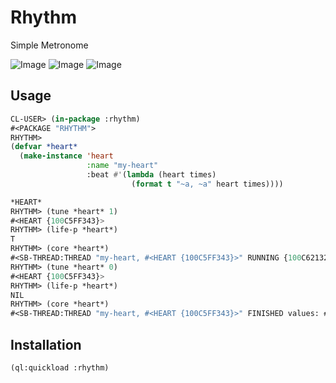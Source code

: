# Rhythm

Simple Metronome

![Image](https://github.com/yanqirenshi/rhythm/blob/master/assets/heart.jpeg "jpeg")
![Image](https://github.com/yanqirenshi/rhythm/blob/master/assets/heart.png "png")
![Image](https://github.com/yanqirenshi/rhythm/blob/master/assets/heart.svg "svg")

## Usage

```lisp
CL-USER> (in-package :rhythm)
#<PACKAGE "RHYTHM">
RHYTHM>
(defvar *heart*
  (make-instance 'heart
                 :name "my-heart"
                 :beat #'(lambda (heart times)
                           (format t "~a, ~a" heart times))))

*HEART*
RHYTHM> (tune *heart* 1)
#<HEART {100C5FF343}>
RHYTHM> (life-p *heart*)
T
RHYTHM> (core *heart*)
#<SB-THREAD:THREAD "my-heart, #<HEART {100C5FF343}>" RUNNING {100C621323}>
RHYTHM> (tune *heart* 0)
#<HEART {100C5FF343}>
RHYTHM> (life-p *heart*)
NIL
RHYTHM> (core *heart*)
#<SB-THREAD:THREAD "my-heart, #<HEART {100C5FF343}>" FINISHED values: #<HEART {100C5FF343}> {100C621323}>o
```

## Installation

```lisp
(ql:quickload :rhythm)
```
